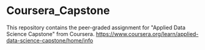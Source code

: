 # Coursera_Capstone
This repository contains the peer-graded assignment for "Applied Data Science Capstone" from Coursera.
https://www.coursera.org/learn/applied-data-science-capstone/home/info
